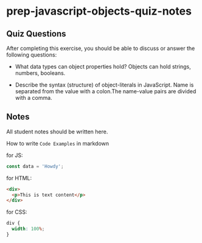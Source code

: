 # prep-javascript-objects-quiz-notes

## Quiz Questions

After completing this exercise, you should be able to discuss or answer the following questions:

- What data types can object properties hold?
  Objects can hold strings, numbers, booleans.

- Describe the syntax (structure) of object-literals in JavaScript.
  Name is separated from the value with a colon.The name-value pairs are divided with a comma.

## Notes

All student notes should be written here.

How to write `Code Examples` in markdown

for JS:

```javascript
const data = 'Howdy';
```

for HTML:

```html
<div>
  <p>This is text content</p>
</div>
```

for CSS:

```css
div {
  width: 100%;
}
```
